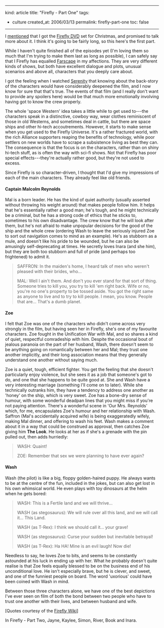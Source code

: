 -----
kind: article
title: "Firefly - Part One"
tags:
- culture
created_at: 2006/03/13
permalink: firefly-part-one
toc: false
-----

<p>I <a href="http://www.rousette.org.uk/blog/archives/2006/03/10/husband-soup/">mentioned</a> that I got the <a href="http://www.amazon.co.uk/exec/obidos/redirect?tag=butshesagirl-21%26link_code=xm2%26camp=2025%26creative=165953%26path=http://www.amazon.co.uk/gp/redirect.html%253fASIN=B0001B3YTM%2526tag=butshesagirl-21%2526lcode=xm2%2526cID=2025%2526ccmID=165953%2526location=/o/ASIN/B0001B3YTM%25253FSubscriptionId=02ZH6J1W0649DTNS6002">Firefly DVD</a> set for Christmas, and promised to talk more about it. I think it's going to be fairly long, so this here's the first part.</p>

<p>While I haven't quite finished all of the episodes yet (I'm loving them so much that I'm trying to make them last as long as possible), I can safely say that I Firefly has equalled <a href="http://www.farscape.com/">Farscape</a> in my affections. They are very different kinds of shows, but both have excellent dialogue and plots, unusual scenarios and above all, characters that you deeply care about.</p>

<p>I got the feeling when I watched <a href="http://www.imdb.com/title/tt0379786/?fr=c2l0ZT1kZnx0dD0xfGZiPXV8cG49MHxrdz0xfHE9c2VyZW5pdHl8ZnQ9MXxteD0yMHxsbT01MDB8Y289MXxodG1sPTF8bm09MQ__;fc=1;ft=23;fm=1">Serenity</a> that knowing about the back-story of the characters would have considerably deepened the film, and I now know for sure that that's true. The events of that film (and I really don't want to provide any spoilers here) would be that much more emotionally involving having got to know the crew properly.</p>


<p>The whole 'space Western' idea takes a little while to get used to---the characters speak in a distinctive, cowboy way, wear clothes reminiscent of those in old Westerns, and sometimes deal in cattle, but there are space ships and other hi-tech accoutrements. However, it starts to make sense when you get used to the Firefly Universe. It's a rather fractured world, with the rich Alliance supporters reaping the benefits of technology, while poor settlers on new worlds have to scrape a subsistence living as best they can. The consequence is that the focus is on the characters, rather than on shiny hi-tech stuff, as is often the way with sci-fi shows. Not that Firefly has poor special effects---they're actually rather good, but they're not used to excess.</p>

<p>Since Firefly is so character-driven, I thought that I'd give my impressions of each of the main characters. They already feel like old friends.</p>

<h4>Captain Malcolm Reynolds</h4>

<p>Mal is a born leader. He has the kind of quiet authority (usually asserted without throwing his weight around) that makes people follow him. It helps that he's essentially rather a good man; he's tough, and he might technically be a criminal, but he has a strong code of ethics that he sticks to, sometimes to his own disadvantage. The crew know that he will look after them, but he's not afraid to make unpopular decisions for the good of the ship and the whole crew (ordering Wash to leave the seriously injured Zoe to sort out navigation comes to mind as an example). He's as stubborn as a mule, and doesn't like his pride to be wounded, but he can also be amusingly self-deprecating at times. He secretly loves Inara (and she him), but they are both too stubborn and full of pride (and perhaps too frightened) to admit it.</p>

<blockquote>
<p>SAFFRON: In the maiden's home, I heard talk of men who weren't pleased with their brides, who...</p>

<p>MAL: Well I ain't them. And don't you ever stand for that sort of thing. Someone tries to kill you, you try to kill 'em right back. Wife or no, you're no one's property to be tossed aside. You got the right same as anyone to live and to try to kill people. I mean, you know. People
that are... That's a dumb planet.</p>
</blockquote>

<h4>Zoe</h4>

<p>I felt that Zoe was one of the characters who didn't come across very strongly in the film, but having seen her in Firefly, she's one of my favourite characters. Zoe fought in the Unification War with Mal, and so shares a kind of quiet, respectful comradeship with him. Despite the occasional bout of jealous paranoia on the part of her husband, Wash, there doesn't seem to be anything going on romantically between her and Mal; they trust one another implicitly, and their long association means that they generally understand one another without saying much.</p>

<p>Zoe is a quiet, tough, efficient fighter. You get the feeling that she doesn't particularly enjoy violence, but she sees it as a job that someone's got to do, and one that she happens to be quite good at. She and Wash have a very interesting marriage (something I'll come on to later). While she technically outranks him, they have a tendency to address one another as 'honey' on the ship, which is very sweet. Zoe has a bone-dry sense of humour, with some wonderful deadpan lines that you might miss if you're not paying attention. There's a wonderful scene in 'Our Mrs. Reynolds' which, for me, encapsulates Zoe's humour and her relationship with Wash. Saffron (Mal's accidentally acquired wife) is being exaggeratedly wifely, making Mal dinner, and offering to wash his feet. Wash makes a comment about it in a way that could be construed as approval, then catches Zoe giving him <strong>The Look</strong>. He looks at her as if she's a grenade with the pin pulled out, then adds hurriedly:</p>

<blockquote>
<p>WASH: Quaint!</p>
<p>ZOE: Remember that sex we were planning to have ever again?</p>
</blockquote>

<h4>Wash</h4>

<p>Wash (the pilot) is like a big, floppy golden-haired puppy. He always wants to be at the centre of the fun, included in the jokes, but can also get lost in his own whimsical world. He even plays with toy dinosaurs at the helm when he gets bored:</p>

<blockquote>
<p>WASH: This is a Fertile land and we will thrive... </p>
<p>WASH (as stegosaurus): We will rule over all this land, and we will call it... This Land.</p>
<p>WASH (as T-Rex): I think we should call it... your grave!</p>
<p>WASH (as stegosaurus): Curse your sudden but inevitable betrayal!</p>
<p>WASH (as T-Rex): Ha HA! Mine is an evil laugh! Now die!</p>
</blockquote>

<p>Needless to say, he loves Zoe to bits, and seems to be constantly astounded at his luck in ending up with her. What he probably doesn't quite realise is that Zoe feels equally blessed to be on the business end of his unconditional love. He isn't especially brave, but he is clever, and sweet, and one of the funniest people on board. The word 'uxorious' could have been coined with Wash in mind.</p>

<p>Between those three characters alone, we have one of the best depictions I've ever seen on film of both the bond between two people who have to trust one another with their lives, and between husband and wife.</p>

<p>[Quotes courtesy of the <a href="http://www.fireflywiki.org/">Firefly Wiki</a>]</p>

<p>In Firefly - Part Two, Jayne, Kaylee, Simon, River, Book and Inara.</p>

